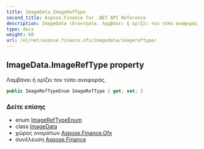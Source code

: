 ```yaml
---
title: ImageData.ImageRefType
second_title: Aspose.Finance for .NET API Reference
description: ImageData ιδιοκτησία. Λαμβάνει ή ορίζει τον τύπο αναφοράς.
type: docs
weight: 60
url: /el/net/aspose.finance.ofx/imagedata/imagereftype/
---
```

## ImageData.ImageRefType property

Λαμβάνει ή ορίζει τον τύπο αναφοράς.

```csharp
public ImageRefTypeEnum ImageRefType { get; set; }
```

### Δείτε επίσης

* enum [ImageRefTypeEnum](../../imagereftypeenum/)
* class [ImageData](../)
* χώρος ονομάτων [Aspose.Finance.Ofx](../../imagedata/)
* συνέλευση [Aspose.Finance](../../../)


